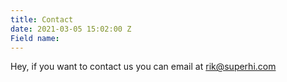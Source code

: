 ```yaml
---
title: Contact
date: 2021-03-05 15:02:00 Z
Field name: 
---
```


Hey, if you want to contact us you can email at [rik@superhi.com](mailto:rik@superhi.com)
